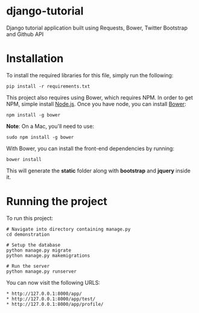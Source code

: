 # django-tutorial

Django tutorial application built using Requests, Bower, Twitter Bootstrap and Github API

# Installation

To install the required libraries for this file, simply run the following:

    pip install -r requirements.txt

This project also requires using Bower, which requires NPM. In order to get NPM, simple install <a href="https://nodejs.org/download/">Node.js</a>. Once you have node, you can install <a href="http://bower.io/">Bower</a>:

    npm install -g bower

**Note**: On a Mac, you'll need to use:

    sudo npm install -g bower

With Bower, you can install the front-end dependencies by running:

    bower install

This will generate the **static** folder along with **bootstrap** and **jquery** inside it.

# Running the project

To run this project:

	# Navigate into directory containing manage.py
    cd demonstration

    # Setup the database
    python manage.py migrate
    python manage.py makemigrations

    # Run the server
    python manage.py runserver

You can now visit the following URLS:

	* http://127.0.0.1:8000/app/
	* http://127.0.0.1:8000/app/test/
	* http://127.0.0.1:8000/app/profile/